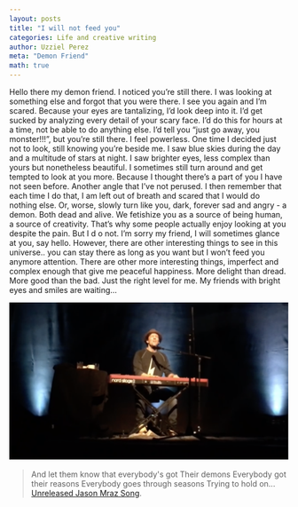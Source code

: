 ```yaml
---
layout: posts
title: "I will not feed you"
categories: Life and creative writing
author: Uzziel Perez
meta: "Demon Friend"
math: true
---
```



Hello there my demon friend. I noticed you’re still there. I was looking at something else and forgot that you were there. I see you again and I’m scared. Because your eyes are tantalizing, I’d look deep into it. I’d get sucked by analyzing every detail of your scary face. I’d do this for hours at a time, not be able to do anything else. I’d tell you “just go away, you monster!!!”, but you’re still there. I feel powerless. One time I decided just not to look, still knowing you’re beside me. I saw blue skies during the day and a multitude of stars at night. I saw brighter eyes, less complex than yours but nonetheless beautiful. I sometimes still turn around and get tempted to look at you more. Because I thought there’s a part of you I have not seen before. Another angle that I’ve not perused. I then remember that each time I do that, I am left out of breath and scared that I would do nothing else. Or, worse, slowly turn like you, dark, forever sad and angry - a demon. Both dead and alive. We fetishize you as a source of being human, a source of creativity. That’s why some people actually enjoy looking at you despite the pain. But I d o not. I’m sorry my friend, I will sometimes glance at you, say hello. However, there are other interesting things to see in this universe.. you can stay there as long as you want but I won’t feed you anymore attention.   There are other more interesting things, imperfect and complex enough that give me peaceful happiness. More delight than dread. More good than the bad. Just the right level for me. My friends with bright eyes and smiles are waiting…

[![IMAGE ALT TEXT HERE](../images/myownshit_mraz.png)](https://www.youtube.com/watch?v=NJ8mWOb3Pro)

> And let them know that everybody's got
Their demons
Everybody got their reasons
Everybody goes through seasons
Trying to hold on... [Unreleased Jason Mraz Song](http://www.calnewport.com/blog/2016/12/07/from-deep-tallies-to-deep-schedules-a-recent-change-to-my-deep-work-habits/).
